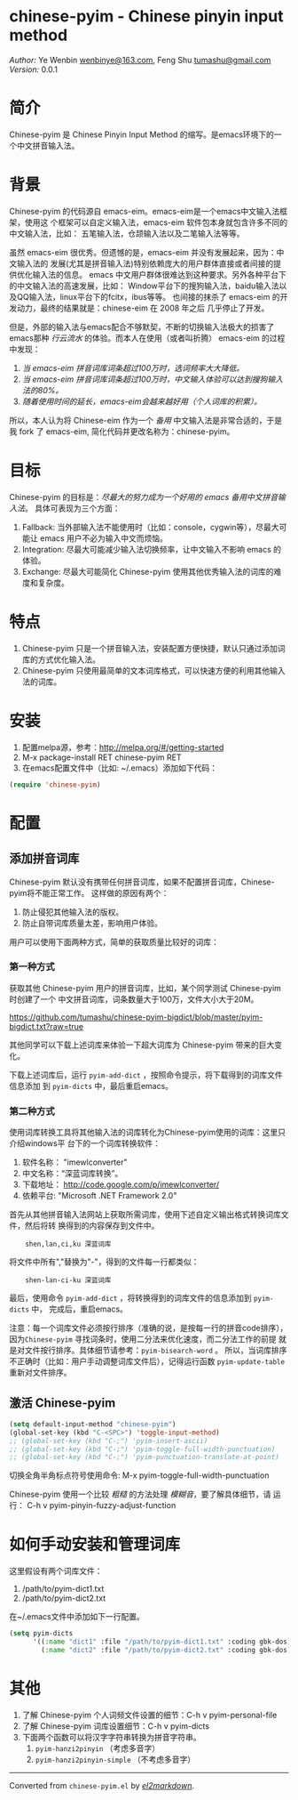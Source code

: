 # chinese-pyim - Chinese pinyin input method

*Author:* Ye Wenbin <wenbinye@163.com>, Feng Shu <tumashu@gmail.com><br>
*Version:* 0.0.1<br>

# 简介 #
Chinese-pyim 是 Chinese Pinyin Input Method 的缩写。是emacs环境下的一个中文拼音输入法。

# 背景 #
Chinese-pyim 的代码源自 emacs-eim。emacs-eim是一个emacs中文输入法框架，使用这
个框架可以自定义输入法，emacs-eim 软件包本身就包含许多不同的中文输入法，比如：
五笔输入法，仓颉输入法以及二笔输入法等等。

虽然 emacs-eim 很优秀。但遗憾的是，emacs-eim 并没有发展起来，因为：中文输入法的
发展(尤其是拼音输入法)特别依赖庞大的用户群体直接或者间接的提供优化输入法的信息。
emacs 中文用户群体很难达到这种要求。另外各种平台下的中文输入法的高速发展，比如：
Window平台下的搜狗输入法，baidu输入法以及QQ输入法，linux平台下的fcitx，ibus等等。
也间接的抹杀了 emacs-eim 的开发动力，最终的结果就是：chinese-eim 在 2008 年之后
几乎停止了开发。

但是，外部的输入法与emacs配合不够默契，不断的切换输入法极大的损害了emacs那种
*行云流水* 的体验。而本人在使用（或者叫折腾） emacs-eim 的过程中发现：

1. *当 emacs-eim 拼音词库词条超过100万时，选词频率大大降低。*
2. *当 emacs-eim 拼音词库词条超过100万时，中文输入体验可以达到搜狗输入法的80%。*
3. *随着使用时间的延长，emacs-eim会越来越好用（个人词库的积累）。*

所以，本人认为将 Chinese-eim 作为一个 *备用* 中文输入法是非常合适的，于是我 fork 了
emacs-eim, 简化代码并更改名称为：chinese-pyim。

# 目标 #
Chinese-pyim 的目标是：*尽最大的努力成为一个好用的 emacs 备用中文拼音输入法*。
具体可表现为三个方面：

1. Fallback:     当外部输入法不能使用时（比如：console，cygwin等），尽最大可能让 emacs 用户不必为输入中文而烦恼。
2. Integration:  尽最大可能减少输入法切换频率，让中文输入不影响 emacs 的体验。
3. Exchange:     尽最大可能简化 Chinese-pyim 使用其他优秀输入法的词库的难度和复杂度。

# 特点 #
1. Chinese-pyim 只是一个拼音输入法，安装配置方便快捷，默认只通过添加词库的方式优化输入法。
2. Chinese-pyim 只使用最简单的文本词库格式，可以快速方便的利用其他输入法的词库。

# 安装 #
1. 配置melpa源，参考：http://melpa.org/#/getting-started
2. M-x package-install RET chinese-pyim RET
3. 在emacs配置文件中（比如: ~/.emacs）添加如下代码：

```lisp
(require 'chinese-pyim)
```
# 配置 #

## 添加拼音词库 ##
Chinese-pyim 默认没有携带任何拼音词库，如果不配置拼音词库，Chinese-pyim将不能正常工作。
这样做的原因有两个：

1. 防止侵犯其他输入法的版权。
2. 防止自带词库质量太差，影响用户体验。

用户可以使用下面两种方式，简单的获取质量比较好的词库：

### 第一种方式 ###

获取其他 Chinese-pyim 用户的拼音词库，比如，某个同学测试 Chinese-pyim 时创建了一个
中文拼音词库，词条数量大于100万，文件大小大于20M。

https://github.com/tumashu/chinese-pyim-bigdict/blob/master/pyim-bigdict.txt?raw=true

其他同学可以下载上述词库来体验一下超大词库为 Chinese-pyim 带来的巨大变化。

下载上述词库后，运行 `pyim-add-dict` ，按照命令提示，将下载得到的词库文件信息添加
到 `pyim-dicts` 中，最后重启emacs。

### 第二种方式 ###

使用词库转换工具将其他输入法的词库转化为Chinese-pyim使用的词库：这里只介绍windows平
台下的一个词库转换软件：

1. 软件名称： "imewlconverter"
2. 中文名称：“深蓝词库转换”。
3. 下载地址： http://code.google.com/p/imewlconverter/
4. 依赖平台:  "Microsoft .NET Framework 2.0"

首先从其他拼音输入法网站上获取所需词库，使用下述自定义输出格式转换词库文件，然后将转
换得到的内容保存到文件中。

        shen,lan,ci,ku 深蓝词库

将文件中所有","替换为"-"，得到的文件每一行都类似：

        shen-lan-ci-ku 深蓝词库

最后，使用命令 `pyim-add-dict` ，将转换得到的词库文件的信息添加到 `pyim-dicts` 中，
完成后，重启emacs。

注意：每一个词库文件必须按行排序（准确的说，是按每一行的拼音code排序），
因为`Chinese-pyim` 寻找词条时，使用二分法来优化速度，而二分法工作的前提
就是对文件按行排序。具体细节请参考：`pyim-bisearch-word` 。
所以，当词库排序不正确时（比如：用户手动调整词库文件后），记得运行函数
`pyim-update-table` 重新对文件排序。

## 激活 Chinese-pyim ##

```lisp
(setq default-input-method "chinese-pyim")
(global-set-key (kbd "C-<SPC>") 'toggle-input-method)
;; (global-set-key (kbd "C-;") 'pyim-insert-ascii)
;; (global-set-key (kbd "C-;") 'pyim-toggle-full-width-punctuation)
;; (global-set-key (kbd "C-;") 'pyim-punctuation-translate-at-point)

```
切换全角半角标点符号使用命令: M-x pyim-toggle-full-width-punctuation

Chinese-pyim 使用一个比较 *粗糙* 的方法处理 *模糊音*，要了解具体细节，请
运行： C-h v pyim-pinyin-fuzzy-adjust-function

# 如何手动安装和管理词库 #
这里假设有两个词库文件：

1. /path/to/pyim-dict1.txt
2. /path/to/pyim-dict2.txt

在~/.emacs文件中添加如下一行配置。

```lisp
(setq pyim-dicts
      '((:name "dict1" :file "/path/to/pyim-dict1.txt" :coding gbk-dos)
        (:name "dict2" :file "/path/to/pyim-dict2.txt" :coding gbk-dos)))
```

# 其他 #

1. 了解 Chinese-pyim 个人词频文件设置的细节：C-h v pyim-personal-file
2. 了解 Chinese-pyim 词库设置细节：C-h v pyim-dicts
3. 下面两个函数可以将汉字字符串转换为拼音字符串。
   1. `pyim-hanzi2pinyin` （考虑多音字）
   2. `pyim-hanzi2pinyin-simple`  （不考虑多音字）



---
Converted from `chinese-pyim.el` by [*el2markdown*](https://github.com/Lindydancer/el2markdown).

